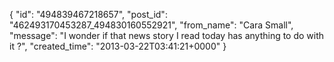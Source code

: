  {
   "id": "494839467218657",
   "post_id": "462493170453287_494830160552921",
   "from_name": "Cara Small",
   "message": "I wonder if that news story I read today has anything to do with it ?",
   "created_time": "2013-03-22T03:41:21+0000"
 }
